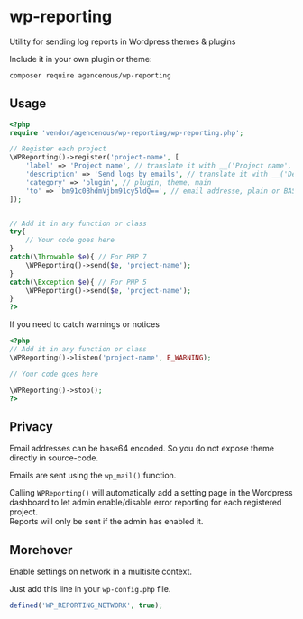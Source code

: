 # wp-reporting

Utility for sending log reports in Wordpress themes &amp; plugins

Include it in your own plugin or theme:

```bash
composer require agencenous/wp-reporting
```

## Usage

```php
<?php
require 'vendor/agencenous/wp-reporting/wp-reporting.php';

// Register each project
\WPReporting()->register('project-name', [
    'label' => 'Project name', // translate it with __('Project name', 'project-textdomain')
    'description' => 'Send logs by emails', // translate it with __('Description', 'project-textdomain')
    'category' => 'plugin', // plugin, theme, main
    'to' => 'bm91c0BhdmVjbm91cy5ldQ==', // email addresse, plain or BASE64 encoded (to prevent spam when source is open)
]);


// Add it in any function or class
try{
    // Your code goes here
}
catch(\Throwable $e){ // For PHP 7
    \WPReporting()->send($e, 'project-name');
}
catch(\Exception $e){ // For PHP 5
    \WPReporting()->send($e, 'project-name');
}
?>
```

If you need to catch warnings or notices

```php
<?php
// Add it in any function or class
\WPReporting()->listen('project-name', E_WARNING);

// Your code goes here

\WPReporting()->stop();
?>
```

## Privacy

Email addresses can be base64 encoded. So you do not expose theme directly in source-code.

Emails are sent using the `wp_mail()` function.

Calling `WPReporting()` will automatically add a setting page in the Wordpress dashboard to let admin enable/disable error reporting for each registered project.  
Reports will only be sent if the admin has enabled it.

## Morehover

Enable settings on network in a multisite context.

Just add this line in your `wp-config.php` file.

```php
defined('WP_REPORTING_NETWORK', true);
```